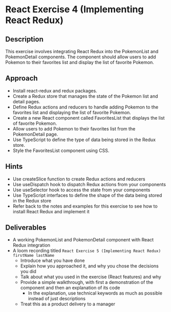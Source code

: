 # React Exercise 4 (Implementing React Redux)

## Description

This exercise involves integrating React Redux into the PokemonList and PokemonDetail components. The component should allow users to add Pokemon to their favorites list and display the list of favorite Pokemon.

## Approach

- Install react-redux and redux packages.
- Create a Redux store that manages the state of the Pokemon list and detail pages.
- Define Redux actions and reducers to handle adding Pokemon to the favorites list and displaying the list of favorite Pokemon.
- Create a new React component called FavoritesList that displays the list of favorite Pokemon.
- Allow users to add Pokemon to their favorites list from the PokemonDetail page.
- Use TypeScript to define the type of data being stored in the Redux store.
- Style the FavoritesList component using CSS.

## Hints

- Use createSlice function to create Redux actions and reducers
- Use useDispatch hook to dispatch Redux actions from your components
- Use useSelector hook to access the state from your components
- Use TypeScript interfaces to define the shape of the data being stored in the Redux store
- Refer back to the notes and examples for this exercise to see how to install React Redux and implement it

## Deliverables

- A working PokemonList and PokemonDetail component with React Redux integration
- A loom recording titled `React Exercise 5 (Implementing React Redux) firstName lastName`
    - Introduce what you have done
    - Explain how you approached it, and why you chose the decisions you did
    - Talk about what you used in the exercise (React features) and why
    - Provide a simple walkthrough, with first a demonstration of the component and then an explanation of its code
        - In the explanation, use technical keywords as much as possible instead of just descriptions
    - Treat this as a product delivery to a manager